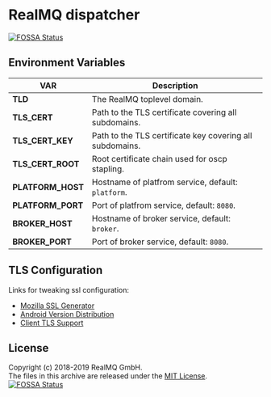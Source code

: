 # RealMQ dispatcher
[![FOSSA Status](https://app.fossa.io/api/projects/git%2Bgithub.com%2Frealmq%2Frealmq-dispatcher.svg?type=shield)](https://app.fossa.io/projects/git%2Bgithub.com%2Frealmq%2Frealmq-dispatcher?ref=badge_shield)


## Environment Variables

| VAR   |  Description |
|-------|--------------| 
| **TLD** | The RealMQ toplevel domain. |
| **TLS_CERT** | Path to the TLS certificate covering all subdomains. |
| **TLS_CERT_KEY** | Path to the TLS certificate key covering all subdomains. |
| **TLS_CERT_ROOT** | Root certificate chain used for oscp stapling. |
| **PLATFORM_HOST** | Hostname of platfrom service, default: `platform`. |
| **PLATFORM_PORT** | Port of platfrom service, default: `8080`. |
| **BROKER_HOST** | Hostname of broker service, default: `broker`. |
| **BROKER_PORT** | Port of broker service, default: `8080`. |


## TLS Configuration
Links for tweaking ssl configuration:
- [Mozilla SSL Generator](https://mozilla.github.io/server-side-tls/ssl-config-generator/)
- [Android Version Distribution](https://developer.android.com/about/dashboards/index.html)
- [Client TLS Support](https://www.ssllabs.com/ssltest/clients.html)

## License
Copyright (c) 2018-2019 RealMQ GmbH.<br />
The files in this archive are released under the [MIT License](LICENSE).
<br />
[![FOSSA Status](https://app.fossa.io/api/projects/git%2Bgithub.com%2Frealmq%2Frealmq-dispatcher.svg?type=large)](https://app.fossa.io/projects/git%2Bgithub.com%2Frealmq%2Frealmq-dispatcher?ref=badge_large)
